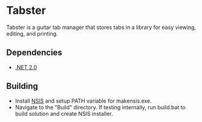 Tabster
====================

Tabster is a guitar tab manager that stores tabs in a library for easy viewing, editing, and printing.

Dependencies
------------

* [.NET 2.0](http://www.microsoft.com/net)

Building
---------------

* Install [NSIS](http://nsis.sourceforge.net/) and setup PATH variable for makensis.exe.
* Navigate to the "Build" directory. If testing internally, run build.bat to build solution and create NSIS installer.